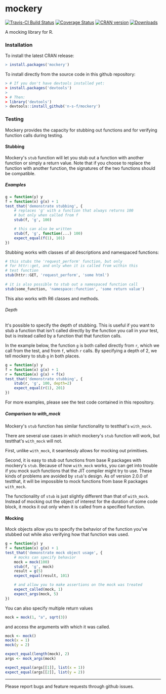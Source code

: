 # mockery
[![Travis-CI Build Status](https://travis-ci.org/n-s-f/mockery.svg?branch=master)](https://travis-ci.org/n-s-f/mockery)
[![Coverage Status](https://img.shields.io/codecov/c/github/n-s-f/mockery/master.svg)](https://codecov.io/github/n-s-f/mockery?branch=master)
[![CRAN version](http://www.r-pkg.org/badges/version/mockery)](https://cran.r-project.org/package=mockery)
[![Downloads](http://cranlogs.r-pkg.org/badges/mockery)](http://cran.rstudio.com/web/packages/mockery/index.html)

A mocking library for R.

### Installation

To install the latest CRAN release:

```.R
> install.packages('mockery')
```

To install directly from the source code in this github repository:

```.R
> # If you don't have devtools installed yet:
> install.packages('devtools')
>
> # Then:
> library('devtools')
> devtools::install_github('n-s-f/mockery')
```

### Testing

Mockery provides the capacity for stubbing out functions and for verifying
function calls during testing.

#### Stubbing

Mockery's `stub` function will let you stub out a function with another
function or simply a return value.  Note that if you choose to replace the
function with another function, the signatures of the two functions should be
compatible.

##### Examples

```.R
g = function(y) y
f = function(x) g(x) + 1
test_that('demonstrate stubbing', {
    # replaces 'g' with a function that always returns 100
    # but only when called from f
    stub(f, 'g', 100)

    # this can also be written
    stub(f, 'g', function(...) 100)
    expect_equal(f(1), 101)
})
```

Stubbing works with classes of all descriptions and namespaced functions:

```.R
# this stubs the 'request_perform' function, but only
# for httr::get, and only when it is called from within this
# test function
stub(httr::GET, 'request_perform', 'some html')
        
# it is also possible to stub out a namespaced function call
stub(some_function, 'namespace::function', 'some return value')
```

This also works with R6 classes and methods.

###### Depth

It's possible to specify the depth of stubbing. This is useful if you
want to stub a function that isn't called directly by the function you call in
your test, but is instead called by a function that that function calls. 

In the example below, the function `g` is both called directly from `r`, which
we call from the test, and from `f`, which `r` calls. By specifying a depth of
2, we tell mockery to stub `g` in both places.

```.R
g = function(y) y
f = function(x) g(x) + 1
r = function(x) g(x) + f(x)
test_that('demonstrate stubbing', {
    stub(r, 'g', 100, depth=2)
    expect_equal(r(1), 201)
})
```

For more examples, please see the test code contained in this repository.

##### Comparison to with_mock

Mockery's `stub` function has similar functionality to testthat's `with_mock`.

There are several use cases in which mockery's `stub` function will work, but
testthat's `with_mock` will not.

First, unlike `with_mock`, it seamlessly allows for mocking out primitives.

Second, it is easy to stub out functions from base R packages with mockery's `stub`.
Because of how `with_mock` works, you can get into trouble if you mock such functions 
that the JIT compiler might try to use. These kinds of problems are avoided by `stub`'s
design. As of version 2.0.0 of testthat, it will be impossible to mock functions from
base R packages `with_mock`.

The functionality of `stub` is just slightly different than that of `with_mock`. Instead
of mocking out the object of interest for the duration of some code block, it mocks it
out only when it is called from a specified function.

#### Mocking

Mock objects allow you to specify the behavior of the function you've stubbed
out while also verifying how that function was used. 

```.R
g = function(y) y
f = function(x) g(x) + 1
test_that('demonstrate mock object usage', {
    # mocks can specify behavior
    mock = mock(100)
    stub(f, 'g', mock)
    result = g(5)
    expect_equal(result, 101)

    # and allow you to make assertions on the mock was treated
    expect_called(mock, 1)
    expect_args(mock, 5)
})
```

You can also specify multiple return values

```.R 
mock = mock(1, "a", sqrt(3))
```

and access the arguments with which it was called.

```.R
mock <- mock()
mock(x = 1)
mock(y = 2)

expect_equal(length(mock), 2)
args <- mock_args(mock)

expect_equal(args[[1]], list(x = 1))
expect_equal(args[[2]], list(y = 2))
```

---

Please report bugs and feature requests through github issues.
